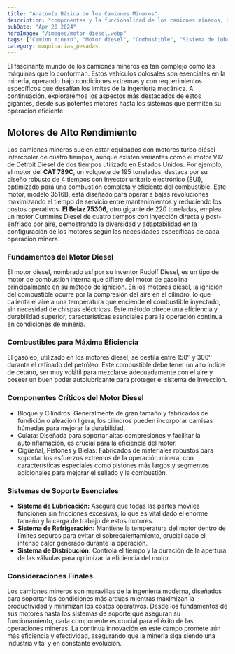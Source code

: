 ```yaml
---
title: "Anatomía Básica de los Camiones Mineros"
description: "componentes y la funcionalidad de los camiones mineros, destacando su diseño, motores diesel y sistemas esenciales para la operación en la minería"
pubDate: "Apr 20 2024"
heroImage: "/images/motor-diesel.webp"
tags: ["Camion minero", "Motor diesel", "Combustible", "Sistema de lubricación"]
category: maquinarias_pesadas
---
```


El fascinante mundo de los camiones mineros es tan complejo como las máquinas que lo conforman. Estos vehículos colosales son esenciales en la minería, operando bajo condiciones extremas y con requerimientos específicos que desafían los límites de la ingeniería mecánica. A continuación, exploraremos los aspectos más destacados de estos gigantes, desde sus potentes motores hasta los sistemas que permiten su operación eficiente.

## Motores de Alto Rendimiento

Los camiones mineros suelen estar equipados con motores turbo diésel intercooler de cuatro tiempos, aunque existen variantes como el motor V12 de Detroit Diesel de dos tiempos utilizado en Estados Unidos. Por ejemplo, el motor del **CAT 789C**, un volquete de 195 toneladas, destaca por su diseño robusto de 4 tiempos con Inyector unitario electrónico (EUI), optimizado para una combustión completa y eficiente del combustible. Este motor, modelo 3516B, está diseñado para operar a bajas revoluciones maximizando el tiempo de servicio entre mantenimientos y reduciendo los costos operativos.
**El Belaz 75306**, otro gigante de 220 toneladas, emplea un motor Cummins Diesel de cuatro tiempos con inyección directa y post-enfriado por aire, demostrando la diversidad y adaptabilidad en la configuración de los motores según las necesidades específicas de cada operación minera.

### Fundamentos del Motor Diesel

El motor diesel, nombrado así por su inventor Rudolf Diesel, es un tipo de motor de combustión interna que difiere del motor de gasolina principalmente en su método de ignición. En los motores diesel, la ignición del combustible ocurre por la compresión del aire en el cilindro, lo que calienta el aire a una temperatura que enciende el combustible inyectado, sin necesidad de chispas eléctricas. Este método ofrece una eficiencia y durabilidad superior, características esenciales para la operación continua en condiciones de minería.

### Combustibles para Máxima Eficiencia

El gasóleo, utilizado en los motores diesel, se destila entre 150º y 300º durante el refinado del petróleo. Este combustible debe tener un alto índice de cetano, ser muy volátil para mezclarse adecuadamente con el aire y poseer un buen poder autolubricante para proteger el sistema de inyección.

### Componentes Críticos del Motor Diesel

- Bloque y Cilindros: Generalmente de gran tamaño y fabricados de fundición o aleación ligera, los cilindros pueden incorporar camisas húmedas para mejorar la durabilidad.
- Culata: Diseñada para soportar altas compresiones y facilitar la autoinflamación, es crucial para la eficiencia del motor.
- Cigüeñal, Pistones y Bielas: Fabricados de materiales robustos para soportar los esfuerzos extremos de la operación minera, con características especiales como pistones más largos y segmentos adicionales para mejorar el sellado y la combustión.

### Sistemas de Soporte Esenciales

- **Sistema de Lubricación:** Asegura que todas las partes móviles funcionen sin fricciones excesivas, lo que es vital dado el enorme tamaño y la carga de trabajo de estos motores.
- **Sistema de Refrigeración:** Mantiene la temperatura del motor dentro de límites seguros para evitar el sobrecalentamiento, crucial dado el intenso calor generado durante la operación.
- **Sistema de Distribución:** Controla el tiempo y la duración de la apertura de las válvulas para optimizar la eficiencia del motor.

### Consideraciones Finales

Los camiones mineros son maravillas de la ingeniería moderna, diseñados para soportar las condiciones más arduas mientras maximizan la productividad y minimizan los costos operativos. Desde los fundamentos de sus motores hasta los sistemas de soporte que aseguran su funcionamiento, cada componente es crucial para el éxito de las operaciones mineras. La continua innovación en este campo promete aún más eficiencia y efectividad, asegurando que la minería siga siendo una industria vital y en constante evolución.
